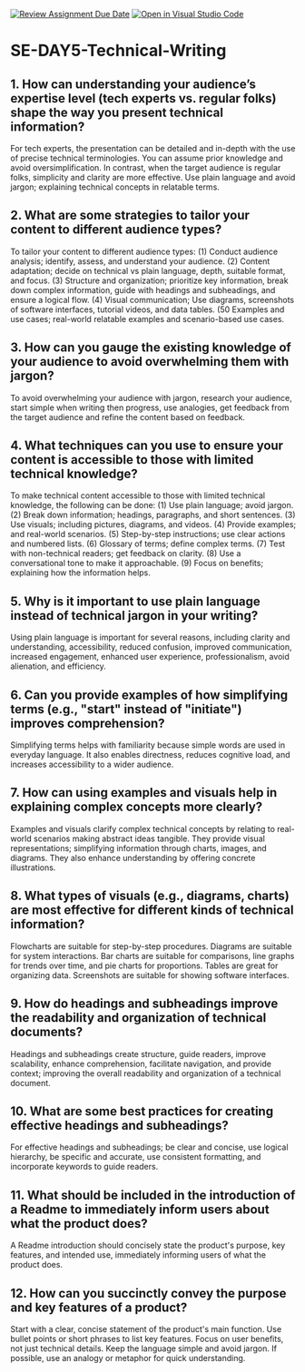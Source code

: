 [![Review Assignment Due Date](https://classroom.github.com/assets/deadline-readme-button-22041afd0340ce965d47ae6ef1cefeee28c7c493a6346c4f15d667ab976d596c.svg)](https://classroom.github.com/a/zsAR-pyY)
[![Open in Visual Studio Code](https://classroom.github.com/assets/open-in-vscode-2e0aaae1b6195c2367325f4f02e2d04e9abb55f0b24a779b69b11b9e10269abc.svg)](https://classroom.github.com/online_ide?assignment_repo_id=18836434&assignment_repo_type=AssignmentRepo)
# SE-DAY5-Technical-Writing
## 1. How can understanding your audience’s expertise level (tech experts vs. regular folks) shape the way you present technical information?
For tech experts, the presentation can be detailed and in-depth with the use of precise technical terminologies. You can assume prior knowledge and avoid oversimplification. In contrast, when the target audience is regular folks, simplicity and clarity are more effective. Use plain language and avoid jargon; explaining technical concepts in relatable terms.
## 2. What are some strategies to tailor your content to different audience types?
To tailor your content to different audience types: (1) Conduct audience analysis; identify, assess, and understand your audience. (2) Content adaptation; decide on technical vs plain language, depth, suitable format, and focus. (3) Structure and organization; prioritize key information, break down complex information, guide with headings and subheadings, and ensure a logical flow. (4) Visual communication; Use diagrams, screenshots of software interfaces, tutorial videos, and data tables. (50 Examples and use cases; real-world relatable examples and scenario-based use cases.
## 3. How can you gauge the existing knowledge of your audience to avoid overwhelming them with jargon?
To avoid overwhelming your audience with jargon, research your audience, start simple when writing then progress, use analogies, get feedback from the target audience and refine the content based on feedback.
## 4. What techniques can you use to ensure your content is accessible to those with limited technical knowledge?
To make technical content accessible to those with limited technical knowledge, the following can be done: (1) Use plain language; avoid jargon. (2) Break down information; headings, paragraphs, and short sentences. (3) Use visuals; including pictures, diagrams, and videos. (4) Provide examples; and real-world scenarios. (5) Step-by-step instructions; use clear actions and numbered lists. (6) Glossary of terms; define complex terms. (7) Test with non-technical readers; get feedback on clarity. (8) Use a conversational tone to make it approachable. (9) Focus on benefits; explaining how the information helps.
## 5. Why is it important to use plain language instead of technical jargon in your writing?
Using plain language is important for several reasons, including clarity and understanding, accessibility, reduced confusion, improved communication, increased engagement, enhanced user experience, professionalism, avoid alienation, and efficiency.
## 6. Can you provide examples of how simplifying terms (e.g., "start" instead of "initiate") improves comprehension?
Simplifying terms helps with familiarity because simple words are used in everyday language. It also enables directness, reduces cognitive load, and increases accessibility to a wider audience.
## 7. How can using examples and visuals help in explaining complex concepts more clearly?
Examples and visuals clarify complex technical concepts by relating to real-world scenarios making abstract ideas tangible. They provide visual representations; simplifying information through charts, images, and diagrams. They also enhance understanding by offering concrete illustrations.
## 8. What types of visuals (e.g., diagrams, charts) are most effective for different kinds of technical information?
Flowcharts are suitable for step-by-step procedures. Diagrams are  suitable for system interactions. Bar charts are suitable for comparisons, line graphs for trends over time, and pie charts for proportions. Tables are great for organizing data. Screenshots are suitable for showing software interfaces.
## 9. How do headings and subheadings improve the readability and organization of technical documents?
Headings and subheadings create structure, guide readers, improve scalability, enhance comprehension, facilitate navigation, and provide context; improving the overall readability and organization of a technical document. 
## 10. What are some best practices for creating effective headings and subheadings?
For effective headings and subheadings; be clear and concise, use logical hierarchy, be specific and accurate, use consistent formatting, and incorporate keywords to guide readers.
## 11. What should be included in the introduction of a Readme to immediately inform users about what the product does?
A Readme introduction should concisely state the product's purpose, key features, and intended use, immediately informing users of what the product does.
## 12. How can you succinctly convey the purpose and key features of a product?
Start with a clear, concise statement of the product's main function. Use bullet points or short phrases to list key features. Focus on user benefits, not just technical details. Keep the language simple and avoid jargon. If possible, use an analogy or metaphor for quick understanding.
